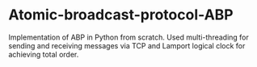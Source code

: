 # Atomic-broadcast-protocol-ABP
Implementation of ABP in Python from scratch. Used multi-threading for sending and receiving messages via TCP and Lamport logical clock for achieving total order.
